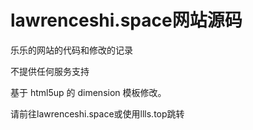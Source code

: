 # lawrenceshi.space网站源码
乐乐的网站的代码和修改的记录

不提供任何服务支持

基于 html5up 的 dimension 模板修改。


请前往lawrenceshi.space或使用llls.top跳转

